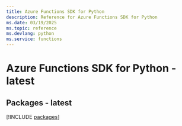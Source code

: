 ```yaml
---
title: Azure Functions SDK for Python
description: Reference for Azure Functions SDK for Python
ms.date: 03/19/2025
ms.topic: reference
ms.devlang: python
ms.service: functions
---
```

# Azure Functions SDK for Python - latest
## Packages - latest
[!INCLUDE [packages](functions-index.md)]